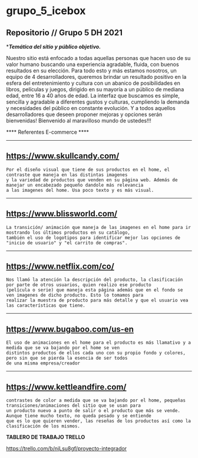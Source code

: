 # grupo_5_icebox
Repositorio // Grupo 5 DH 2021
---

****Temática del sitio y público objetivo.***

Nuestro sitio está enfocado a todas aquellas personas que hacen uso de su valor humano buscando una experiencia agradable, fluida, con buenos resultados en su elección.
Para todo esto y más estamos nosotros, un equipo de 4 desarrolladores, queremos brindar un resultado positivo en la esfera del entretenimiento y cultura con un abanico de posibilidades en libros, películas y juegos, dirigido en su mayoría a un público de mediana edad, entre 16 a 40 años de edad.
La interfaz que buscamos es simple, sencilla y agradable a diferentes gustos y culturas, cumpliendo la demanda y necesidades del público en constante evolución.
Y a todos aquellos desarrolladores que deseen proponer mejoras y opciones serán bienvenidas!
Bienvenido al maravilloso mundo de ustedes!!!


**** Referentes E-commerce ****

----
https://www.skullcandy.com/
-
	Por el diseño visual que tiene de sus productos en el home, el contraste que maneja en las distintas imagenes
	y la variedad de productos que venden en su página web. Además de manejar un encabezado pequeño dandole más relevancia
	a las imagenes del home. Usa poco texto y es más visual.
----
https://www.blissworld.com/
-
	La transición/ animación que maneja de las imagenes en el home para ir mostrando los últimos productos en su catálogo,
	también el uso de logotipos para identificar mejor las opciones de "inicio de usuario" y "el carrito de compras".
----
https://www.netflix.com/co/
-
	Nos llamó la atención la descripción del producto, la clasificación por parte de otros usuarios, quien realizo ese producto
	(película o serie) que maneja esta página además que en el fondo se ven imagenes de dicho producto. Esto lo tomamos para 
	realizar la muestra de producto para más detalle y que el usuario vea las características que tiene.
----
https://www.bugaboo.com/us-en
-
	El uso de animaciones en el home para el producto es más llamativo y a medida que se va bajando por el home se ven 
	distintos productos de ellos cada uno con su propio fondo y colores, pero sin que se pierda la esencia de ser todos
	de una misma empresa/creador
----
https://www.kettleandfire.com/ 
-
	contrastes de color a medida que se va bajando por el home, pequeñas transiciones/animaciones del sitio que se usan para
	un producto nuevo a punto de salir o el producto que más se vende. Aunque tiene mucho texto, no queda pesado y se entiende
	que es lo que quieren vender, las reseñas de los productos así como la clasificación de los mismos.

****TABLERO DE TRABAJO TRELLO****

https://trello.com/b/njLsu8gf/proyecto-integrador

